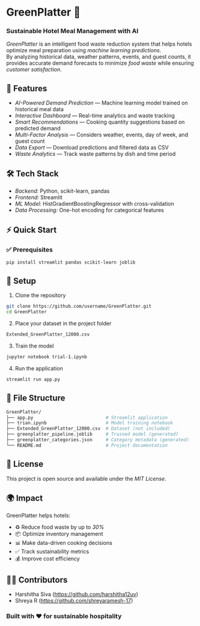 # GreenPlatter 🥗  
### Sustainable Hotel Meal Management with AI  

*GreenPlatter* is an intelligent food waste reduction system that helps hotels optimize meal preparation using *machine learning predictions*.  
By analyzing historical data, weather patterns, events, and guest counts, it provides accurate demand forecasts to minimize *food waste* while ensuring *customer satisfaction*.  

## 🌟 Features  
-  *AI-Powered Demand Prediction* — Machine learning model trained on historical meal data  
-  *Interactive Dashboard* — Real-time analytics and waste tracking  
-  *Smart Recommendations* — Cooking quantity suggestions based on predicted demand  
-  *Multi-Factor Analysis* — Considers weather, events, day of week, and guest count  
-  *Data Export* — Download predictions and filtered data as CSV  
-  *Waste Analytics* — Track waste patterns by dish and time period

## 🛠 Tech Stack  
- *Backend:* Python, scikit-learn, pandas  
- *Frontend:* Streamlit  
- *ML Model:* HistGradientBoostingRegressor with cross-validation  
- *Data Processing:* One-hot encoding for categorical features  

## ⚡ Quick Start  

### ✅ Prerequisites  
```bash
pip install streamlit pandas scikit-learn joblib
``` 
## 🚀 Setup  

1. Clone the repository
```bash
git clone https://github.com/username/GreenPlatter.git
cd GreenPlatter
```
2. Place your dataset in the project folder
```bash
Extended_GreenPlatter_12000.csv
```
3. Train the model
```bash
jupyter notebook trial-1.ipynb
```

4. Run the application
```bash
streamlit run app.py
```
## 📁 File Structure  
```bash
GreenPlatter/
├── app.py                           # Streamlit application
├── trian.ipynb                      # Model training notebook
├── Extended_GreenPlatter_12000.csv  # Dataset (not included)
├── greenplatter_pipeline.joblib     # Trained model (generated)
├── greenplatter_categories.json     # Category metadata (generated)
└── README.md                        # Project documentation
```
## 📜 License  
This project is open source and available under the *MIT License*.  

## 🌍 Impact  

GreenPlatter helps hotels:  

- ♻ Reduce food waste by up to *30%*  
- 📦 Optimize inventory management  
- 📊 Make data-driven cooking decisions  
- ✅ Track sustainability metrics  
- 💰 Improve cost efficiency

## 👩‍💻 Contributors
- Harshitha Siva (https://github.com/harshitha12uv)
- Shreya R (https://github.com/shreyaramesh-17)


### Built with ❤ for sustainable hospitality

